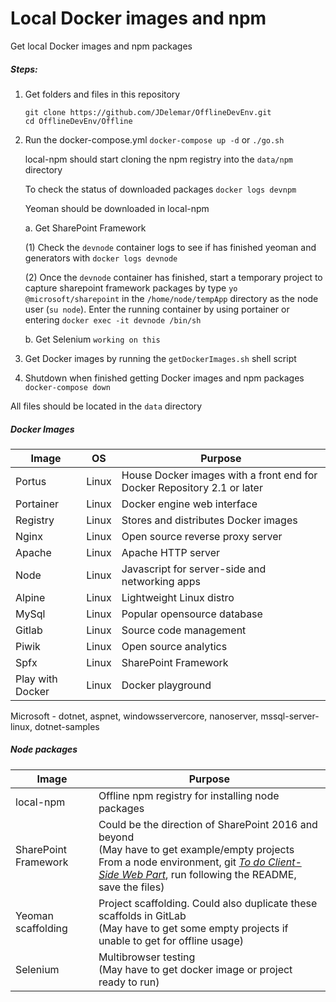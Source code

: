 # Local Docker images and npm
Get local Docker images and npm packages

##### Steps:
1. Get folders and files in this repository
   ```
   git clone https://github.com/JDelemar/OfflineDevEnv.git
   cd OfflineDevEnv/Offline
   ```
2. Run the docker-compose.yml `docker-compose up -d` or `./go.sh`

   local-npm should start cloning the npm registry into the `data/npm` directory

   To check the status of downloaded packages
   `docker logs devnpm`

   Yeoman should be downloaded in local-npm

   a. Get SharePoint Framework

   (1) Check the `devnode` container logs to see if has finished yeoman and generators with `docker logs devnode`

   (2) Once the `devnode` container has finished, start a temporary project to capture sharepoint framework packages by type `yo @microsoft/sharepoint` in the `/home/node/tempApp` directory as the node user (`su node`). Enter the running container by using portainer or entering `docker exec -it devnode /bin/sh`

   b. Get Selenium
   `working on this`

3. Get Docker images by running the `getDockerImages.sh` shell script
4. Shutdown when finished getting Docker images and npm packages
`docker-compose down`

All files should be located in the `data` directory

##### Docker Images

|Image|OS |Purpose
|-----|---|---
|Portus|Linux|House Docker images with a front end for Docker Repository 2.1 or later
|Portainer|Linux|Docker engine web interface|
|Registry|Linux|Stores and distributes Docker images|
|Nginx|Linux|Open source reverse proxy server|
|Apache|Linux|Apache HTTP server|
|Node|Linux|Javascript for server-side and networking apps|
|Alpine|Linux|Lightweight Linux distro|
|MySql|Linux|Popular opensource database|
|Gitlab|Linux|Source code management|
|Piwik|Linux|Open source analytics|
|Spfx|Linux|SharePoint Framework|
|Play with Docker|Linux|Docker playground|

Microsoft - dotnet, aspnet, windowsservercore, nanoserver, mssql-server-linux, dotnet-samples

##### Node packages

|Image|Purpose
|-----|---
|local-npm|Offline npm registry for installing node packages
|SharePoint Framework|Could be the direction of SharePoint 2016 and beyond<br/>(May have to get example/empty projects<br/>From a node environment, git [_To do Client-Side Web Part_](https://github.com/waldekmastykarz/spfx-angular-ts-todo), run following the README, save the files)
|Yeoman scaffolding|Project scaffolding. Could also duplicate these scaffolds in GitLab<br/>(May have to get some empty projects if unable to get for offline usage)
|Selenium|Multibrowser testing<br/>(May have to get docker image or project ready to run)
